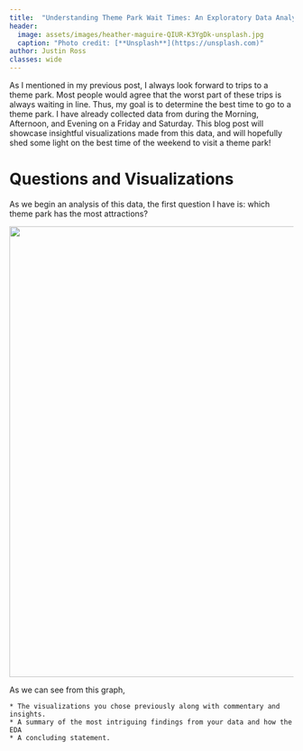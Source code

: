 ```yaml
---
title:  "Understanding Theme Park Wait Times: An Exploratory Data Analysis"
header:
  image: assets/images/heather-maguire-QIUR-K3YgDk-unsplash.jpg
  caption: "Photo credit: [**Unsplash**](https://unsplash.com)"
author: Justin Ross
classes: wide
---
```


As I mentioned in my previous post, I always look forward to trips to a theme park. Most people would agree that the worst part of these trips is always waiting in line. Thus, my goal is to determine the best time to go to a theme park. I have already collected data from during the Morning, Afternoon, and Evening on a Friday and Saturday. This blog post will showcase insightful visualizations made from this data, and will hopefully shed some light on the best time of the weekend to visit a theme park!

# Questions and Visualizations

As we begin an analysis of this data, the first question I have is: which theme park has the most attractions?

<img src="{{site.url}}/{{site.baseurl}}/assets/images/graph1.png" alt="" style="width:800px;"/>

As we can see from this graph, 


    * The visualizations you chose previously along with commentary and insights.
    * A summary of the most intriguing findings from your data and how the EDA
    * A concluding statement.
